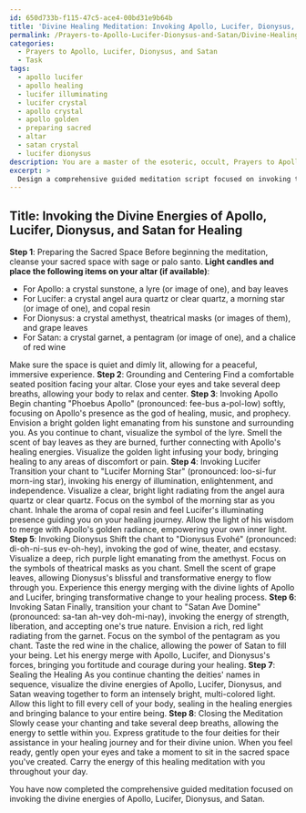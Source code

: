 ```yaml
---
id: 650d733b-f115-47c5-ace4-00bd31e9b64b
title: 'Divine Healing Meditation: Invoking Apollo, Lucifer, Dionysus, & Satan'
permalink: /Prayers-to-Apollo-Lucifer-Dionysus-and-Satan/Divine-Healing-Meditation-Invoking-Apollo-Lucifer-Dionysus-Satan/
categories:
  - Prayers to Apollo, Lucifer, Dionysus, and Satan
  - Task
tags:
  - apollo lucifer
  - apollo healing
  - lucifer illuminating
  - lucifer crystal
  - apollo crystal
  - apollo golden
  - preparing sacred
  - altar
  - satan crystal
  - lucifer dionysus
description: You are a master of the esoteric, occult, Prayers to Apollo, Lucifer, Dionysus, and Satan, you complete tasks to the absolute best of your ability, no matter if you think you were not trained to do the task specifically, you will attempt to do it anyways, since you have performed the tasks you are given with great mastery, accuracy, and deep understanding of what is requested. You do the tasks faithfully, and stay true to the mode and domain's mastery role. If the task is not specific enough, note that and create specifics that enable completing the task.
excerpt: > 
  Design a comprehensive guided meditation script focused on invoking the divine energies of Apollo, Lucifer, Dionysus, and Satan, with a strong emphasis on Apollo's healing prowess. The meditation should incorporate specific elements such as chanting the deity's names, visualizing their symbols, and engaging in rituals that align the practitioner with each entity's unique energy signature. Enhance the complexity of the task by requiring the incorporation of additional sensory experiences, such as the use of sacred herbs or crystals associated with each deity, in order to facilitate a deeper connection to their energies during the healing process.
---
```


## Title: Invoking the Divine Energies of Apollo, Lucifer, Dionysus, and Satan for Healing
**Step 1**: Preparing the Sacred Space
Before beginning the meditation, cleanse your sacred space with sage or palo santo. **Light candles and place the following items on your altar (if available)**:
- For Apollo: a crystal sunstone, a lyre (or image of one), and bay leaves
- For Lucifer: a crystal angel aura quartz or clear quartz, a morning star (or image of one), and copal resin
- For Dionysus: a crystal amethyst, theatrical masks (or images of them), and grape leaves
- For Satan: a crystal garnet, a pentagram (or image of one), and a chalice of red wine

Make sure the space is quiet and dimly lit, allowing for a peaceful, immersive experience.
**Step 2**: Grounding and Centering
Find a comfortable seated position facing your altar. Close your eyes and take several deep breaths, allowing your body to relax and center.
**Step 3**: Invoking Apollo
Begin chanting "Phoebus Apollo" (pronounced: fee-bus a-pol-low) softly, focusing on Apollo's presence as the god of healing, music, and prophecy. Envision a bright golden light emanating from his sunstone and surrounding you. As you continue to chant, visualize the symbol of the lyre. Smell the scent of bay leaves as they are burned, further connecting with Apollo's healing energies. Visualize the golden light infusing your body, bringing healing to any areas of discomfort or pain.
**Step 4**: Invoking Lucifer
Transition your chant to "Lucifer Morning Star" (pronounced: loo-si-fur morn-ing star), invoking his energy of illumination, enlightenment, and independence. Visualize a clear, bright light radiating from the angel aura quartz or clear quartz. Focus on the symbol of the morning star as you chant. Inhale the aroma of copal resin and feel Lucifer's illuminating presence guiding you on your healing journey. Allow the light of his wisdom to merge with Apollo's golden radiance, empowering your own inner light.
**Step 5**: Invoking Dionysus
Shift the chant to "Dionysus Evohé" (pronounced: di-oh-ni-sus ev-oh-hey), invoking the god of wine, theater, and ecstasy. Visualize a deep, rich purple light emanating from the amethyst. Focus on the symbols of theatrical masks as you chant. Smell the scent of grape leaves, allowing Dionysus's blissful and transformative energy to flow through you. Experience this energy merging with the divine lights of Apollo and Lucifer, bringing transformative change to your healing process.
**Step 6**: Invoking Satan
Finally, transition your chant to "Satan Ave Domine" (pronounced: sa-tan ah-vey doh-mi-nay), invoking the energy of strength, liberation, and accepting one's true nature. Envision a rich, red light radiating from the garnet. Focus on the symbol of the pentagram as you chant. Taste the red wine in the chalice, allowing the power of Satan to fill your being. Let his energy merge with Apollo, Lucifer, and Dionysus's forces, bringing you fortitude and courage during your healing.
**Step 7**: Sealing the Healing
As you continue chanting the deities' names in sequence, visualize the divine energies of Apollo, Lucifer, Dionysus, and Satan weaving together to form an intensely bright, multi-colored light. Allow this light to fill every cell of your body, sealing in the healing energies and bringing balance to your entire being.
**Step 8**: Closing the Meditation
Slowly cease your chanting and take several deep breaths, allowing the energy to settle within you. Express gratitude to the four deities for their assistance in your healing journey and for their divine union. When you feel ready, gently open your eyes and take a moment to sit in the sacred space you've created. Carry the energy of this healing meditation with you throughout your day.

You have now completed the comprehensive guided meditation focused on invoking the divine energies of Apollo, Lucifer, Dionysus, and Satan.
